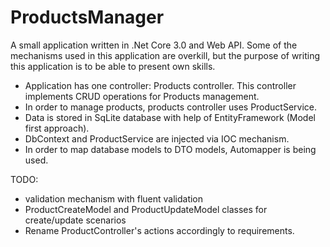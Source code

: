 # ProductsManager
A small application written in .Net Core 3.0 and Web API. Some of the mechanisms used in this application are overkill, but the purpose of writing this application is to be able to present own skills.

- Application has one controller: Products controller. This controller implements CRUD operations for Products management.
- In order to manage products, products controller uses ProductService.
- Data is stored in SqLite database with help of EntityFramework (Model first approach).
- DbContext and ProductService are injected via IOC mechanism.
- In order to map database models to DTO models, Automapper is being used.

TODO:
- validation mechanism with fluent validation
- ProductCreateModel and ProductUpdateModel classes for create/update scenarios
- Rename ProductController's actions accordingly to requirements.

